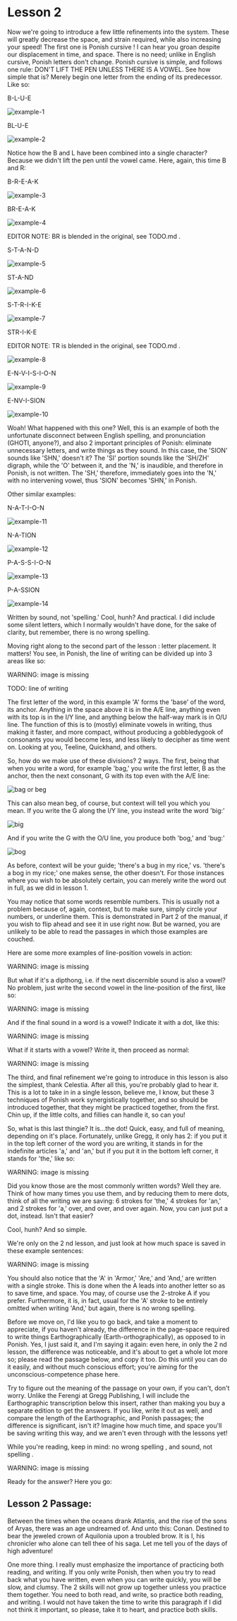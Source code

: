 # Lesson 2

Now we're going to introduce a few little refinements into the system. These
will greatly decrease the space, and strain required, while also increasing your
speed! The first one is Ponish cursive ! I can hear you groan despite our
displacement in time, and space. There is no need; unlike in English cursive,
Ponish letters don't change. Ponish cursive is simple, and follows one rule:
DON'T LIFT THE PEN UNLESS THERE IS A VOWEL. See how simple that is? Merely begin
one letter from the ending of its predecessor. Like so:

B-L-U-E

![example-1](./lesson-2/example-1.svg)

BL-U-E

![example-2](./lesson-2/example-2.svg)


Notice how the B and L have been combined into a single character? Because we
didn't lift the pen until the vowel came. Here, again, this time B and R:

B-R-E-A-K

![example-3](./lesson-2/example-3.svg)

BR-E-A-K

![example-4](./lesson-2/example-4.svg)

EDITOR NOTE: BR is blended in the original, see TODO.md .

S-T-A-N-D

![example-5](./lesson-2/example-5.svg)

ST-A-ND

![example-6](./lesson-2/example-6.svg)

S-T-R-I-K-E

![example-7](./lesson-2/example-7.svg)

STR-I-K-E

EDITOR NOTE: TR is blended in the original, see TODO.md .

![example-8](./lesson-2/example-8.svg)

E-N-V-I-S-I-O-N

![example-9](./lesson-2/example-9.svg)

E-NV-I-SION

![example-10](./lesson-2/example-10.svg)

Woah! What happened with this one? Well, this is an example of both the
unfortunate disconnect between English spelling, and pronunciation (GHOTI,
anyone?), and also 2 important principles of Ponish: eliminate unnecessary
letters, and write things as they sound. In this case, the 'SION' sounds like
'SHN,' doesn't it? The 'SI' portion sounds like the 'SH/ZH' digraph, while the
'O' between it, and the 'N,' is inaudible, and therefore in Ponish, is not
written. The 'SH,' therefore, immediately goes into the 'N,' with no intervening
vowel, thus 'SION' becomes 'SHN,' in Ponish.

Other similar examples:

N-A-T-I-O-N

![example-11](./lesson-2/example-11.svg)

N-A-TION

![example-12](./lesson-2/example-12.svg)

P-A-S-S-I-O-N

![example-13](./lesson-2/example-13.svg)

P-A-SSION

![example-14](./lesson-2/example-14.svg)

Written by sound, not 'spelling.' Cool, hunh? And practical. I did include some
silent letters, which I normally wouldn't have done, for the sake of clarity,
but remember, there is no wrong spelling.

Moving right along to the second part of the lesson : letter placement. It
matters! You see, in Ponish, the line of writing can be divided up into 3 areas
like so:

WARNING: image is missing

TODO: line of writing

The first letter of the word, in this example 'A' forms the 'base' of the word,
its anchor. Anything in the space above it is in the A/E line, anything even
with its top is in the I/Y line, and anything below the half-way mark is in O/U
line. The function of this is to (mostly) eliminate vowels in writing, thus
making it faster, and more compact, without producing a gobbledygook of
consonants you would become less, and less likely to decipher as time went on.
Looking at you, Teeline, Quickhand, and others.

So, how do we make use of these divisions? 2 ways. The first, being that when
you write a word, for example 'bag,' you write the first letter, B as the
anchor, then the next consonant, G with its top even with the A/E line:

![bag or beg](./lesson-2/example-bag.svg)

This can also mean beg, of course, but context will tell you which you mean. If
you write the G along the I/Y line, you instead write the word 'big:'

![big](./lesson-2/example-big.svg)

And if you write the G with the O/U line, you produce both 'bog,' and 'bug:'

![bog](./lesson-2/example-bog.svg)

As before, context will be your guide; 'there's a bug in my rice,' vs. 'there's
a bog in my rice;' one makes sense, the other doesn't. For those instances where
you wish to be absolutely certain, you can merely write the word out in full, as
we did in lesson 1.

You may notice that some words resemble numbers. This is usually not a problem
because of, again, context, but to make sure, simply circle your numbers, or
underline them. This is demonstrated in Part 2 of the manual, if you wish to
flip ahead and see it in use right now. But be warned, you are unlikely to be
able to read the passages in which those examples are couched.

Here are some more examples of line-position vowels in action:

WARNING: image is missing

But what if it's a dipthong, i.e. if the next discernible sound is also a vowel?
No problem, just write the second vowel in the line-position of the first, like
so:

WARNING: image is missing

And if the final sound in a word is a vowel? Indicate it with a dot, like this:

WARNING: image is missing

What if it starts with a vowel? Write it, then proceed as normal:

WARNING: image is missing

The third, and final refinement we're going to introduce in this lesson is also
the simplest, thank Celestia. After all this, you're probably glad to hear it.
This is a lot to take in in a single lesson, believe me, I know, but these 3
techniques of Ponish work synergistically together, and so should be introduced
together, that they might be practiced together, from the first. Chin up, if the
little colts, and fillies can handle it, so can you!

So, what is this last thingie? It is...the dot! Quick, easy, and full of
meaning, depending on it's place. Fortunately, unlike Gregg, it only has 2: if
you put it in the top left corner of the word you are writing, it stands in for
the indefinite articles 'a,' and 'an,' but if you put it in the bottom left
corner, it stands for 'the,' like so:

WARNING: image is missing

Did you know those are the most commonly written words? Well they are. Think of
how many times you use them, and by reducing them to mere dots, think of all the
writing we are saving: 6 strokes for 'the,' 4 strokes for 'an,' and 2 strokes
for 'a,' over, and over, and over again. Now, you can just put a dot, instead.
Isn't that easier?

Cool, hunh? And so simple.

We're only on the 2 nd lesson, and just look at how much space is saved in these
example sentences:

WARNING: image is missing

You should also notice that the 'A' in 'Armor,' 'Are,' and 'And,' are written
with a single stroke. This is done when the A leads into another letter so as to
save time, and space. You may, of course use the 2-stroke A if you prefer.
Furthermore, it is, in fact, usual for the 'A' stroke to be entirely omitted
when writing 'And,' but again, there is no wrong spelling.

Before we move on, I'd like you to go back, and take a moment to appreciate, if
you haven't already, the difference in the page-space required to write things
Earthographically (Earth-orthographically), as opposed to in Ponish. Yes, I just
said it, and I'm saying it again: even here, in only the 2 nd lesson, the
difference was noticeable, and it's about to get a whole lot more so; please
read the passage below, and copy it too. Do this until you can do it easily, and
without much conscious effort; you're aiming for the unconscious-competence
phase here.

Try to figure out the meaning of the passage on your own, if you can't, don't
worry. Unlike the Ferengi at Gregg Publishing, I will include the Earthographic
transcription below this insert, rather than making you buy a separate edition
to get the answers. If you like, write it out as well, and compare the length of
the Earthographic, and Ponish passages; the difference is significant, isn't it?
Imagine how much time, and space you'll be saving writing this way, and we
aren't even through with the lessons yet!

While you're reading, keep in mind: no wrong spelling , and sound, not spelling
.

WARNING: image is missing

Ready for the answer? Here you go:

## Lesson 2 Passage:

Between the times when the oceans drank Atlantis, and the rise of the sons of
Aryas, there was an age undreamed of. And unto this: Conan. Destined to bear the
jeweled crown of Aquilonia upon a troubled brow. It is I, his chronicler who
alone can tell thee of his saga. Let me tell you of the days of high adventure!

One more thing. I really must emphasize the importance of practicing both
reading, and writing. If you only write Ponish, then when you try to read back
what you have written, even when you can write quickly, you will be slow, and
clumsy. The 2 skills will not grow up together unless you practice them
together. You need to both read, and write, so practice both reading, and
writing. I would not have taken the time to write this paragraph if I did not
think it important, so please, take it to heart, and practice both skills.
